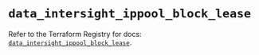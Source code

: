 # `data_intersight_ippool_block_lease`

Refer to the Terraform Registry for docs: [`data_intersight_ippool_block_lease`](https://registry.terraform.io/providers/ciscodevnet/intersight/1.0.71/docs/data-sources/ippool_block_lease).
